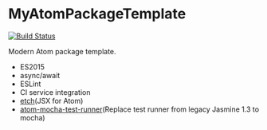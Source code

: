 # MyAtomPackageTemplate
[![Build Status](https://travis-ci.org/Kesin11/MyAtomPackageTemplate.svg?branch=master)](https://travis-ci.org/Kesin11/MyAtomPackageTemplate)

Modern Atom package template.

- ES2015
- async/await
- ESLint
- CI service integration
- [etch](https://github.com/atom/etch)(JSX for Atom)
- [atom-mocha-test-runner](https://github.com/Tabcorp/atom-mocha-test-runner)(Replace test runner from legacy Jasmine 1.3 to mocha)
